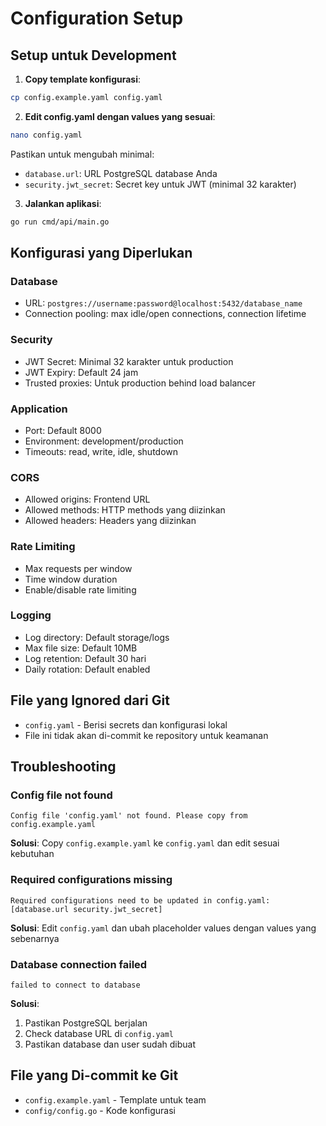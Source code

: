 # Configuration Setup

## Setup untuk Development

1. **Copy template konfigurasi**:

```bash
cp config.example.yaml config.yaml
```

2. **Edit config.yaml dengan values yang sesuai**:

```bash
nano config.yaml
```

Pastikan untuk mengubah minimal:
- `database.url`: URL PostgreSQL database Anda
- `security.jwt_secret`: Secret key untuk JWT (minimal 32 karakter)

3. **Jalankan aplikasi**:

```bash
go run cmd/api/main.go
```

## Konfigurasi yang Diperlukan

### Database
- URL: `postgres://username:password@localhost:5432/database_name`
- Connection pooling: max idle/open connections, connection lifetime

### Security  
- JWT Secret: Minimal 32 karakter untuk production
- JWT Expiry: Default 24 jam
- Trusted proxies: Untuk production behind load balancer

### Application
- Port: Default 8000
- Environment: development/production
- Timeouts: read, write, idle, shutdown

### CORS
- Allowed origins: Frontend URL
- Allowed methods: HTTP methods yang diizinkan
- Allowed headers: Headers yang diizinkan

### Rate Limiting
- Max requests per window
- Time window duration
- Enable/disable rate limiting

### Logging
- Log directory: Default storage/logs
- Max file size: Default 10MB
- Log retention: Default 30 hari
- Daily rotation: Default enabled

## File yang Ignored dari Git

- `config.yaml` - Berisi secrets dan konfigurasi lokal
- File ini tidak akan di-commit ke repository untuk keamanan

## Troubleshooting

### Config file not found
```
Config file 'config.yaml' not found. Please copy from config.example.yaml
```
**Solusi**: Copy `config.example.yaml` ke `config.yaml` dan edit sesuai kebutuhan

### Required configurations missing
```
Required configurations need to be updated in config.yaml: [database.url security.jwt_secret]
```
**Solusi**: Edit `config.yaml` dan ubah placeholder values dengan values yang sebenarnya

### Database connection failed
```
failed to connect to database
```
**Solusi**: 
1. Pastikan PostgreSQL berjalan
2. Check database URL di `config.yaml`
3. Pastikan database dan user sudah dibuat

## File yang Di-commit ke Git

- `config.example.yaml` - Template untuk team
- `config/config.go` - Kode konfigurasi
